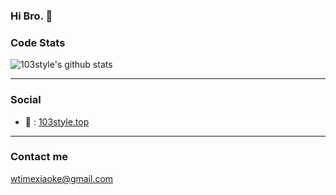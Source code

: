 ### Hi Bro. 👋

<!--
**103style/103style** is a ✨ _special_ ✨ repository because its `README.md` (this file) appears on your GitHub profile.

Here are some ideas to get you started:

- 🔭 I’m currently working on ...
- 🌱 I’m currently learning ...
- 👯 I’m looking to collaborate on ...
- 🤔 I’m looking for help with ...
- 💬 Ask me about ...
- 📫 How to reach me: ...
- 😄 Pronouns: ...
- ⚡ Fun fact: ...



-->


### Code Stats
![103style's github stats](https://github-readme-stats.vercel.app/api?username=103style&show_icons=true&theme=dracula)

---- 

### Social

- 👻 : [103style.top](103style.top)

----

### Contact me
wtimexiaoke@gmail.com
